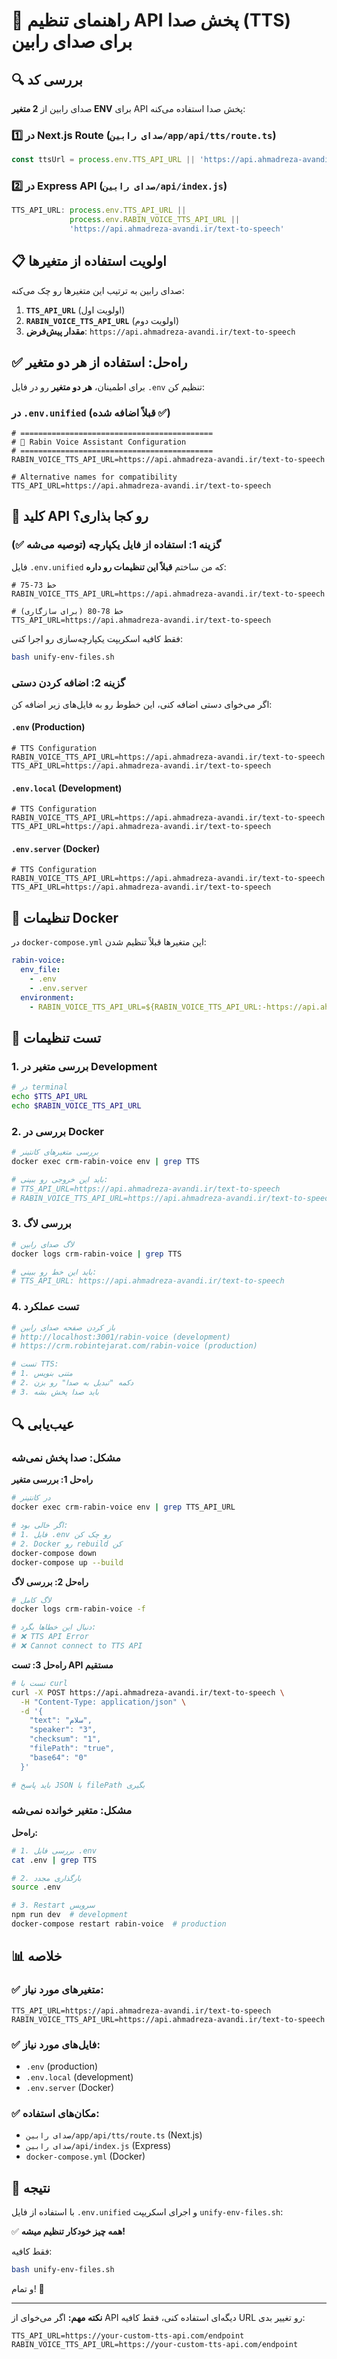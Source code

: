 # 🎤 راهنمای تنظیم API پخش صدا (TTS) برای صدای رابین

## 🔍 بررسی کد

صدای رابین از **2 متغیر ENV** برای API پخش صدا استفاده می‌کنه:

### 1️⃣ در Next.js Route (`صدای رابین/app/api/tts/route.ts`)
```typescript
const ttsUrl = process.env.TTS_API_URL || 'https://api.ahmadreza-avandi.ir/text-to-speech';
```

### 2️⃣ در Express API (`صدای رابین/api/index.js`)
```javascript
TTS_API_URL: process.env.TTS_API_URL || 
             process.env.RABIN_VOICE_TTS_API_URL || 
             'https://api.ahmadreza-avandi.ir/text-to-speech'
```

## 📋 اولویت استفاده از متغیرها

صدای رابین به ترتیب این متغیرها رو چک می‌کنه:

1. **`TTS_API_URL`** (اولویت اول)
2. **`RABIN_VOICE_TTS_API_URL`** (اولویت دوم)
3. **مقدار پیش‌فرض**: `https://api.ahmadreza-avandi.ir/text-to-speech`

## ✅ راه‌حل: استفاده از هر دو متغیر

برای اطمینان، **هر دو متغیر** رو در فایل `.env` تنظیم کن:

### در `.env.unified` (قبلاً اضافه شده ✅)
```env
# ===========================================
# 🎤 Rabin Voice Assistant Configuration
# ===========================================
RABIN_VOICE_TTS_API_URL=https://api.ahmadreza-avandi.ir/text-to-speech

# Alternative names for compatibility
TTS_API_URL=https://api.ahmadreza-avandi.ir/text-to-speech
```

## 🎯 کلید API رو کجا بذاری؟

### گزینه 1: استفاده از فایل یکپارچه (توصیه می‌شه ✅)

فایل `.env.unified` که من ساختم **قبلاً این تنظیمات رو داره**:

```env
# خط 73-75
RABIN_VOICE_TTS_API_URL=https://api.ahmadreza-avandi.ir/text-to-speech

# خط 78-80 (برای سازگاری)
TTS_API_URL=https://api.ahmadreza-avandi.ir/text-to-speech
```

فقط کافیه اسکریپت یکپارچه‌سازی رو اجرا کنی:
```bash
bash unify-env-files.sh
```

### گزینه 2: اضافه کردن دستی

اگر می‌خوای دستی اضافه کنی، این خطوط رو به فایل‌های زیر اضافه کن:

#### `.env` (Production)
```env
# TTS Configuration
RABIN_VOICE_TTS_API_URL=https://api.ahmadreza-avandi.ir/text-to-speech
TTS_API_URL=https://api.ahmadreza-avandi.ir/text-to-speech
```

#### `.env.local` (Development)
```env
# TTS Configuration
RABIN_VOICE_TTS_API_URL=https://api.ahmadreza-avandi.ir/text-to-speech
TTS_API_URL=https://api.ahmadreza-avandi.ir/text-to-speech
```

#### `.env.server` (Docker)
```env
# TTS Configuration
RABIN_VOICE_TTS_API_URL=https://api.ahmadreza-avandi.ir/text-to-speech
TTS_API_URL=https://api.ahmadreza-avandi.ir/text-to-speech
```

## 🔧 تنظیمات Docker

در `docker-compose.yml` این متغیرها قبلاً تنظیم شدن:

```yaml
rabin-voice:
  env_file:
    - .env
    - .env.server
  environment:
    - RABIN_VOICE_TTS_API_URL=${RABIN_VOICE_TTS_API_URL:-https://api.ahmadreza-avandi.ir/text-to-speech}
```

## 🧪 تست تنظیمات

### 1. بررسی متغیر در Development
```bash
# در terminal
echo $TTS_API_URL
echo $RABIN_VOICE_TTS_API_URL
```

### 2. بررسی در Docker
```bash
# بررسی متغیرهای کانتینر
docker exec crm-rabin-voice env | grep TTS

# باید این خروجی رو ببینی:
# TTS_API_URL=https://api.ahmadreza-avandi.ir/text-to-speech
# RABIN_VOICE_TTS_API_URL=https://api.ahmadreza-avandi.ir/text-to-speech
```

### 3. بررسی لاگ
```bash
# لاگ صدای رابین
docker logs crm-rabin-voice | grep TTS

# باید این خط رو ببینی:
# TTS_API_URL: https://api.ahmadreza-avandi.ir/text-to-speech
```

### 4. تست عملکرد
```bash
# باز کردن صفحه صدای رابین
# http://localhost:3001/rabin-voice (development)
# https://crm.robintejarat.com/rabin-voice (production)

# تست TTS:
# 1. متنی بنویس
# 2. دکمه "تبدیل به صدا" رو بزن
# 3. باید صدا پخش بشه
```

## 🔍 عیب‌یابی

### مشکل: صدا پخش نمی‌شه

**راه‌حل 1: بررسی متغیر**
```bash
# در کانتینر
docker exec crm-rabin-voice env | grep TTS_API_URL

# اگر خالی بود:
# 1. فایل .env رو چک کن
# 2. Docker رو rebuild کن
docker-compose down
docker-compose up --build
```

**راه‌حل 2: بررسی لاگ**
```bash
# لاگ کامل
docker logs crm-rabin-voice -f

# دنبال این خطاها بگرد:
# ❌ TTS API Error
# ❌ Cannot connect to TTS API
```

**راه‌حل 3: تست API مستقیم**
```bash
# تست با curl
curl -X POST https://api.ahmadreza-avandi.ir/text-to-speech \
  -H "Content-Type: application/json" \
  -d '{
    "text": "سلام",
    "speaker": "3",
    "checksum": "1",
    "filePath": "true",
    "base64": "0"
  }'

# باید پاسخ JSON با filePath بگیری
```

### مشکل: متغیر خوانده نمی‌شه

**راه‌حل:**
```bash
# 1. بررسی فایل .env
cat .env | grep TTS

# 2. بارگذاری مجدد
source .env

# 3. Restart سرویس
npm run dev  # development
docker-compose restart rabin-voice  # production
```

## 📊 خلاصه

### ✅ متغیرهای مورد نیاز:
```env
TTS_API_URL=https://api.ahmadreza-avandi.ir/text-to-speech
RABIN_VOICE_TTS_API_URL=https://api.ahmadreza-avandi.ir/text-to-speech
```

### ✅ فایل‌های مورد نیاز:
- `.env` (production)
- `.env.local` (development)
- `.env.server` (Docker)

### ✅ مکان‌های استفاده:
- `صدای رابین/app/api/tts/route.ts` (Next.js)
- `صدای رابین/api/index.js` (Express)
- `docker-compose.yml` (Docker)

## 🎉 نتیجه

با استفاده از فایل `.env.unified` و اجرای اسکریپت `unify-env-files.sh`:

✅ **همه چیز خودکار تنظیم میشه!**

فقط کافیه:
```bash
bash unify-env-files.sh
```

و تمام! 🚀

---

**نکته مهم:** 
اگر می‌خوای از API دیگه‌ای استفاده کنی، فقط کافیه URL رو تغییر بدی:
```env
TTS_API_URL=https://your-custom-tts-api.com/endpoint
RABIN_VOICE_TTS_API_URL=https://your-custom-tts-api.com/endpoint
```
